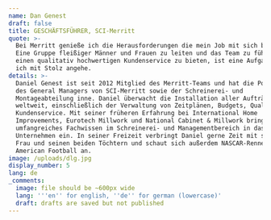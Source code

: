 ```yaml
---
name: Dan Genest
draft: false
title: GESCHÄFTSFÜHRER, SCI-Merritt
quote: >-
  Bei Merritt genieße ich die Herausforderungen die mein Job mit sich bringt.
  Eine Gruppe fleißiger Männer und Frauen zu leiten und das Team zu führen, um
  einen qualitativ hochwertigen Kundenservice zu bieten, ist eine Aufgabe, die
  ich mit Stolz angehe.
details: >-
  Daniel Genest ist seit 2012 Mitglied des Merritt-Teams und hat die Position
  des General Managers von SCI-Merritt sowie der Schreinerei- und
  Montageabteilung inne. Daniel überwacht die Installation aller Aufträge
  weltweit, einschließlich der Verwaltung von Zeitplänen, Budgets, Qualität und
  Kundenservice. Mit seiner früheren Erfahrung bei International Home
  Improvements, Eurotech Millwork und National Cabinet & Millwork bringt Daniel
  umfangreiches Fachwissen im Schreinerei- und Managementbereich in das
  Unternehmen ein. In seiner Freizeit verbringt Daniel gerne Zeit mit seiner
  Frau und seinen beiden Töchtern und schaut sich außerdem NASCAR-Rennen und
  American Football an.
image: /uploads/dlg.jpg
display_number: 5
lang: de
_comments:
  image: file should be ~600px wide
  lang: '''en'' for english, ''de'' for german (lowercase)'
  draft: drafts are saved but not published
---
```

